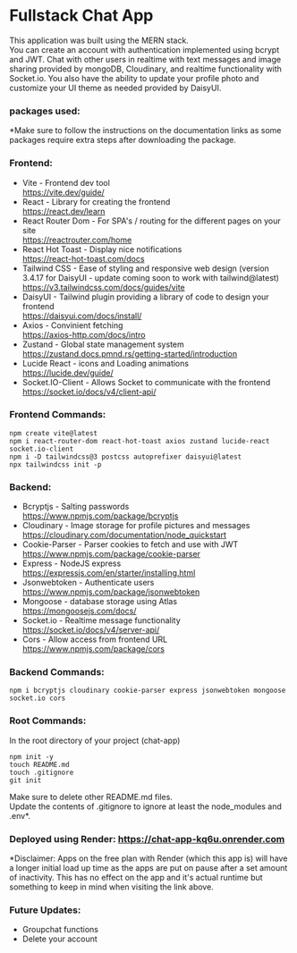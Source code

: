 # Fullstack Chat App

This application was built using the MERN stack.<br/>
You can create an account with authentication implemented using bcrypt and JWT. Chat with other users in realtime with text messages and image sharing provided by mongoDB, Cloudinary, and realtime functionality with Socket.io. You also have the ability to update your profile photo and customize your UI theme as needed provided by DaisyUI.

### packages used:
*Make sure to follow the instructions on the documentation links as some packages require extra steps after downloading the package.<br/>

### Frontend:
* Vite - Frontend dev tool<br/>
https://vite.dev/guide/<br/>
* React - Library for creating the frontend<br/>
https://react.dev/learn<br/>
* React Router Dom - For SPA's / routing for the different pages on your site<br/>
https://reactrouter.com/home<br/>
* React Hot Toast - Display nice notifications<br/>
https://react-hot-toast.com/docs<br/>
* Tailwind CSS - Ease of styling and responsive web design (version 3.4.17 for DaisyUI - update coming soon to work with tailwind@latest)<br/>
https://v3.tailwindcss.com/docs/guides/vite<br/>
* DaisyUI - Tailwind plugin providing a library of code to design your frontend<br/>
https://daisyui.com/docs/install/<br/>
* Axios - Convinient fetching<br/>
https://axios-http.com/docs/intro<br/>
* Zustand - Global state management system<br/>
https://zustand.docs.pmnd.rs/getting-started/introduction
* Lucide React - icons and Loading animations<br/>
https://lucide.dev/guide/<br/>
* Socket.IO-Client - Allows Socket to communicate with the frontend<br/>
https://socket.io/docs/v4/client-api/<br/>

### Frontend Commands:
```
npm create vite@latest
npm i react-router-dom react-hot-toast axios zustand lucide-react socket.io-client
npm i -D tailwindcss@3 postcss autoprefixer daisyui@latest
npx tailwindcss init -p
```

### Backend:
* Bcryptjs - Salting passwords<br/>
https://www.npmjs.com/package/bcryptjs<br/>
* Cloudinary - Image storage for profile pictures and messages<br/>
https://cloudinary.com/documentation/node_quickstart<br/>
* Cookie-Parser - Parser cookies to fetch and use with JWT<br/>
https://www.npmjs.com/package/cookie-parser<br/>
* Express - NodeJS express<br/>
https://expressjs.com/en/starter/installing.html<br/>
* Jsonwebtoken - Authenticate users<br/>
https://www.npmjs.com/package/jsonwebtoken<br/>
* Mongoose - database storage using Atlas<br/>
https://mongoosejs.com/docs/<br/>
* Socket.io - Realtime message functionality<br/>
https://socket.io/docs/v4/server-api/<br/>
* Cors - Allow access from frontend URL<br/>
https://www.npmjs.com/package/cors<br/>

### Backend Commands:
```
npm i bcryptjs cloudinary cookie-parser express jsonwebtoken mongoose socket.io cors
```
### Root Commands:
In the root directory of your project (chat-app)
```
npm init -y
touch README.md
touch .gitignore
git init
```
Make sure to delete other README.md files.<br/>
Update the contents of .gitignore to ignore at least the node_modules and .env*.<br/>

### Deployed using Render: https://chat-app-kq6u.onrender.com<br/>
*Disclaimer: Apps on the free plan with Render (which this app is) will have a longer initial load up time as the apps are put on pause after a set amount of inactivity. This has no effect on the app and it's actual runtime but something to keep in mind when visiting the link above.<br/>

### Future Updates:<br/>
- Groupchat functions<br/>
- Delete your account<br/>